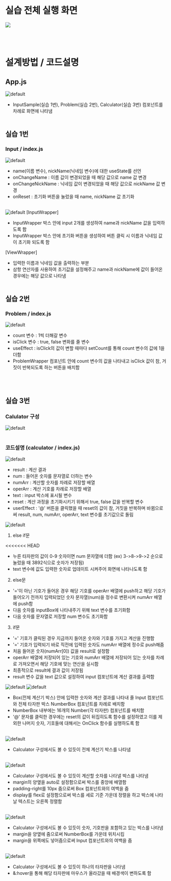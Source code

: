 # 실습 전체 실행 화면

<p>
<img src="https://user-images.githubusercontent.com/76714311/169680298-01c3c591-60b3-4f7c-bbd4-99fa11ff4e4b.gif">
 </p>
 <br><br>

# 설계방법 / 코드설명

## App.js

![default](public/App.jpg)

- InputSample(실습 1번), Problem(실습 2번), Calculator(실습 3번) 컴포넌트를 차례로 화면에 나타냄
  <br><br>

## 실습 1번

### Input / index.js

![default](public/InputSample1.jpg)

- name(이름 변수), nickName(닉네임 변수)에 대한 useState를 선언
- onChangeName : 이름 값이 변경되었을 때 해당 값으로 name 값 변경
- onChangeNickName : 닉네임 값이 변경되었을 때 해당 값으로 nickName 값 변경
- onReset : 초기화 버튼을 눌렀을 때 name, nickName 값 초기화
  <br><br>

![default](public/InputSample2.jpg)
[InputWrapper]

- InputWrapper 박스 안에 input 2개를 생성하여 name과 nickName 값을 입력하도록 함
- InputWrapper 박스 안에 초기화 버튼을 생성하여 버튼 클릭 시 이름과 닉네임 값이 초기화 되도록 함

[ViewWrapper]

- 입력한 이름과 닉네임 값을 출력하는 부분
- 삼항 연산자를 사용하여 초기값을 설정해주고 name과 nickName에 값이 들어온 경우에는 해당 값으로 나타냄
  <br><br>

## 실습 2번

### Problem / index.js

![default](public/Problem.jpg)

- count 변수 : 1씩 더해갈 변수
- isClick 변수 : true, false 변화를 줄 변수
- useEffect : isClick의 값이 변할 때마다 setCount를 통해 count 변수의 값에 1을 더함
- ProblemWrapper 컴포넌트 안에 count 변수의 값을 나타내고 isClick 값이 참, 거짓이 반복되도록 하는 버튼을 배치함

<br><br>

## 실습 3번

### Calulator 구성

![default](public/Cal_veiw.jpg)
<br><br>

### 코드설명 (calculator / index.js)

![default](public/Cal1.jpg)

- result : 계산 결과
- num : 들어온 숫자를 문자열로 더하는 변수
- numArr : 계산할 숫자를 차례로 저장할 배열
- operArr : 계산 기호를 차례로 저장할 배열
- text : input 박스에 표시될 변수
- reset : 계산 과정을 초기화시키기 위해서 true, false 값을 반복할 변수
- userEffect : '@' 버튼을 클릭했을 때 reset의 값이 참, 거짓을 반복하며 바뀜으로써 result, num, numArr, operArr, text 변수를 초기값으로 돌림

![default](public/Cal2.jpg)

1. else if문

<<<<<<< HEAD
- 누른 타자판의 값이 0-9 숫자이면 num 문자열에 더함 (ex) 3->8->9->2 순으로 눌렀을 때 3892식으로 숫자가 저장됨)
- text 변수에 값도 입력한 숫자로 업데이트 시켜주어 화면에 나타나도록 함

2. else문

- '='이 아닌 기호가 들어온 경우 해당 기호를 operArr 배열에 push하고 해당 기호가 들어오기 전까지 입력되었던 숫자 문자열(num)을 정수로 변환시켜 numArr 배열에 push함
- 다음 숫자를 inputBox에 나타내주기 위해 text 변수를 초기화함
- 다음 숫자를 문자열로 저장할 num 변수도 초기화함

3. if문

- '=' 기호가 클릭된 경우 지금까지 들어온 숫자와 기호를 가지고 계산을 진행함
- '=' 기호가 입력되기 바로 직전에 입력된 숫자도 numArr 배열에 정수로 push해줌
- 처음 들어온 숫자(numArr[0]) 값을 result로 설정함
- operArr 배열에 저장되어 있는 기호와 numArr 배열에 저장되어 있는 숫자를 차례로 가져오면서 해당 기호에 맞는 연산을 실시함
- 최종적으로 result에 결과 값이 저장됨
- result 변수 값을 text 값으로 설정하여 input 컴포넌트에 계산 결과를 출력함

![default](public/Cal3.jpg)
![default](public/Cal4.jpg)

- Box(전체 계산기 박스) 안에 입력한 숫자와 계산 결과를 나타내 줄 Input 컴포넌트와 전체 타자판 박스 NumberBox 컴포넌트를 차례로 배치함
- NumberBox 내부에는 16개의 Number(각 타자판) 컴포넌트를 배치함
- '@' 문자를 클릭한 경우에는 reset의 값이 뒤집히도록 함수를 설정하였고 이를 제외한 나머지 숫자, 기호들에 대해서는 OnClick 함수를 실행하도록 함
  <br><br>

![default](public/Box.jpg)

- Calculator 구성에서도 볼 수 있듯이 전체 계산기 박스를 나타냄
  <br><br>

![default](public/Input.jpg)

- Calculator 구성에서도 볼 수 있듯이 계산할 숫자를 나타낼 박스를 나타냄
- margin의 양옆을 auto로 설정함으로써 박스를 중앙에 배열함
- padding-right를 10px 줌으로써 Box 컴포넌트와의 여백을 줌
- display를 flex로 설정함으로써 박스를 세로 기준 가운데 정렬을 하고 박스에 나타날 텍스트는 오른쪽 정렬함
  <br><br>

![default](public/NumberBox.jpg)

- Calculator 구성에서도 볼 수 있듯이 숫자, 기호판을 포함하고 있는 박스를 나타냄
- margin을 양옆에 줌으로써 NumberBox를 가운데 위치시킴
- margin을 위쪽에도 넣어줌으로써 Input 컴포넌트와의 여백을 줌
  <br><br>

![default](public/Number.jpg)

- Calculator 구성에서도 볼 수 있듯이 하나의 타자판을 나타냄
- &:hover을 통해 해당 타자판에 마우스가 올라갔을 때 배경색이 변하도록 함
  <br><br>

<br><br>

